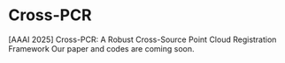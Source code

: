 # Cross-PCR
[AAAI 2025] Cross-PCR: A Robust Cross-Source Point Cloud Registration Framework
Our paper and codes are coming soon.
